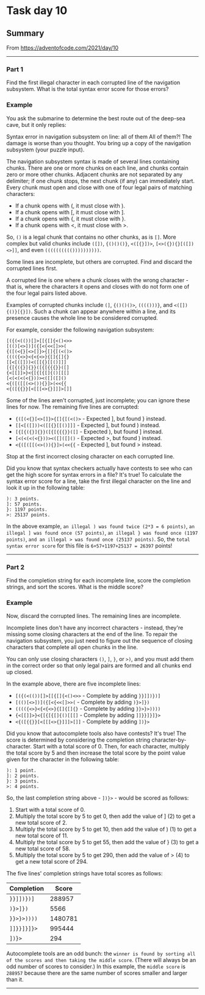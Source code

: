 # Task day 10

## Summary

From https://adventofcode.com/2021/day/10

---

### Part 1

Find the first illegal character in each corrupted line of the navigation subsystem. What is the total syntax error score for those errors?

### Example

You ask the submarine to determine the best route out of the deep-sea cave, but it only replies:

Syntax error in navigation subsystem on line: all of them
All of them?! The damage is worse than you thought. You bring up a copy of the navigation subsystem (your puzzle input).

The navigation subsystem syntax is made of several lines containing chunks. There are one or more chunks on each line, and chunks contain zero or more other chunks. Adjacent chunks are not separated by any delimiter; if one chunk stops, the next chunk (if any) can immediately start. Every chunk must open and close with one of four legal pairs of matching characters:

* If a chunk opens with (, it must close with ).
* If a chunk opens with [, it must close with ].
* If a chunk opens with {, it must close with }.
* If a chunk opens with <, it must close with >.

So, `()` is a legal chunk that contains no other chunks, as is `[]`. More complex but valid chunks include `([])`, `{()()()}`, `<([{}])>`, `[<>({}){}[([])<>]]`, and even `(((((((((())))))))))`.

Some lines are incomplete, but others are corrupted. Find and discard the corrupted lines first.

A corrupted line is one where a chunk closes with the wrong character - that is, where the characters it opens and closes with do not form one of the four legal pairs listed above.

Examples of corrupted chunks include `(]`, `{()()()>`, `(((()))}`, and `<([]){()}[{}])`. Such a chunk can appear anywhere within a line, and its presence causes the whole line to be considered corrupted.

For example, consider the following navigation subsystem:

    [({(<(())[]>[[{[]{<()<>>
    [(()[<>])]({[<{<<[]>>(
    {([(<{}[<>[]}>{[]{[(<()>
    (((({<>}<{<{<>}{[]{[]{}
    [[<[([]))<([[{}[[()]]]
    [{[{({}]{}}([{[{{{}}([]
    {<[[]]>}<{[{[{[]{()[[[]
    [<(<(<(<{}))><([]([]()
    <{([([[(<>()){}]>(<<{{
    <{([{{}}[<[[[<>{}]]]>[]]
    
Some of the lines aren't corrupted, just incomplete; you can ignore these lines for now. The remaining five lines are corrupted:

* `{([(<{}[<>[]}>{[]{[(<()>` - Expected ], but found } instead.
* `[[<[([]))<([[{}[[()]]]` - Expected ], but found ) instead.
* `[{[{({}]{}}([{[{{{}}([]` - Expected ), but found ] instead.
* `[<(<(<(<{}))><([]([]()` - Expected >, but found ) instead.
* `<{([([[(<>()){}]>(<<{{` - Expected ], but found > instead.

Stop at the first incorrect closing character on each corrupted line.

Did you know that syntax checkers actually have contests to see who can get the high score for syntax errors in a file? It's true! To calculate the syntax error score for a line, take the first illegal character on the line and look it up in the following table:

    ): 3 points.
    ]: 57 points.
    }: 1197 points.
    >: 25137 points.
    
In the above example, `an illegal ) was found twice (2*3 = 6 points)`, `an illegal ] was found once (57 points)`, `an illegal } was found once (1197 points)`, `and an illegal > was found once (25137 points)`. So, the `total syntax error score` for this file is `6+57+1197+25137 = 26397` points!


---

### Part 2

Find the completion string for each incomplete line, score the completion strings, and sort the scores. What is the middle score?

### Example

Now, discard the corrupted lines. The remaining lines are incomplete.

Incomplete lines don't have any incorrect characters - instead, they're missing some closing characters at the end of the line. To repair the navigation subsystem, you just need to figure out the sequence of closing characters that complete all open chunks in the line.

You can only use closing characters `()`, `]`, `}`, or `>)`, and you must add them in the correct order so that only legal pairs are formed and all chunks end up closed.

In the example above, there are five incomplete lines:

* `[({(<(())[]>[[{[]{<()<>>` - Complete by adding `}}]])})]`
* `[(()[<>])]({[<{<<[]>>(` - Complete by adding `)}>]})`
* `(((({<>}<{<{<>}{[]{[]{}` - Complete by adding `}}>}>))))`
* `{<[[]]>}<{[{[{[]{()[[[]` - Complete by adding `]]}}]}]}>`
* `<{([{{}}[<[[[<>{}]]]>[]]` - Complete by adding `])}>`

Did you know that autocomplete tools also have contests? It's true! The score is determined by considering the completion string character-by-character. Start with a total score of 0. Then, for each character, multiply the total score by 5 and then increase the total score by the point value given for the character in the following table:

    ): 1 point.
    ]: 2 points.
    }: 3 points.
    >: 4 points.
    
So, the last completion string above - `])}>` - would be scored as follows:

1. Start with a total score of 0.
1. Multiply the total score by 5 to get 0, then add the value of ] (2) to get a new total score of 2.
1. Multiply the total score by 5 to get 10, then add the value of ) (1) to get a new total score of 11.
1. Multiply the total score by 5 to get 55, then add the value of } (3) to get a new total score of 58.
1. Multiply the total score by 5 to get 290, then add the value of > (4) to get a new total score of 294.

The five lines' completion strings have total scores as follows:

|Completion | Score   |
|-----------|---------|
|`}}]])})]` |288957   |
|`)}>]})`   |5566     |
|`}}>}>))))`|1480781  |
|`]]}}]}]}>`|995444   |
|`])}>`     |294      |

Autocomplete tools are an odd bunch: the `winner is found by sorting all of the scores and then taking the middle score`. (There will always be an odd number of scores to consider.) In this example, the `middle score` is `288957` because there are the same number of scores smaller and larger than it.
___


